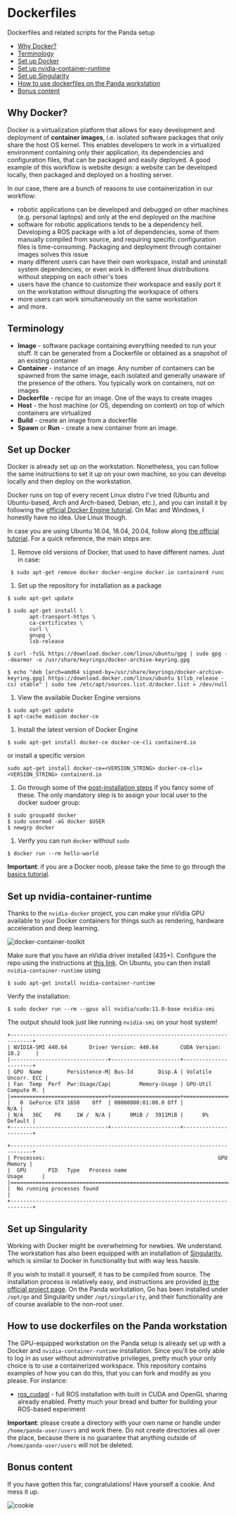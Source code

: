 # Dockerfiles
Dockerfiles and related scripts for the Panda setup

- [Why Docker?](#why-docker)
- [Terminology](#terminology)
- [Set up Docker](#set-up-docker)
- [Set up nvidia-container-runtime](#set-up-nvidia-container-runtime)
- [Set up Singularity](#set-up-singularity)
- [How to use dockerfiles on the Panda workstation](#how-to-use-dockerfiles-on-the-panda-workstation)
- [Bonus content](#bonus-content)

## Why Docker?

Docker is a virtualization platform that allows for easy development and deployment of **container images**, i.e. isolated software packages that only share the host OS kernel. This enables developers to work in a virtualized environment containing only their application, its dependencies and configuration files, that can be packaged and easily deployed. A good example of this workflow is website design: a website can be developed locally, then packaged and deployed on a hosting server.

In our case, there are a bunch of reasons to use containerization in our workflow:

- robotic applications can be developed and debugged on other machines (e.g. personal laptops) and only at the end deployed on the machine
- software for robotic applications tends to be a dependency hell. Developing a ROS package with a lot of dependencies, some of them manually compiled from source, and requiring specific configuration files is time-consuming. Packaging and deployment through container images solves this issue
- many different users can have their own workspace, install and uninstall system dependencies, or even work in different linux distributions without stepping on each other's toes
- users have the chance to customize their workspace and easily port it on the workstation without disrupting the workspace of others
- more users can work simultaneously on the same workstation
- and more.

## Terminology

- **Image** - software package containing everything needed to run your stuff. It can be generated from a Dockerfile or obtained as a snapshot of an existing container
- **Container** - instance of an image. Any number of containers can be spawned from the same image, each isolated and generally unaware of the presence of the others. You typically work on containers, not on images
- **Dockerfile** - recipe for an image. One of the ways to create images
- **Host** - the host machine (or OS, depending on context) on top of which containers are virtualized
- **Build** - create an image from a dockerfile
- **Spawn** or **Run** - create a new container from an image.

## Set up Docker

Docker is already set up on the workstation. Nonetheless, you can follow the same instructions to set it up on your own machine, so you can develop locally and then deploy on the workstation.

Docker runs on top of every recent Linux distro I've tried (Ubuntu and Ubuntu-based, Arch and Arch-based, Debian, etc.), and you can install it by following the [official Docker Engine tutorial](https://docs.docker.com/engine/install/). On Mac and Windows, I honestly have no idea. Use Linux though.

In case you are using Ubuntu 16.04, 18.04, 20.04, follow along [the official tutorial](https://docs.docker.com/engine/install/ubuntu/). For a quick reference, the main steps are:

1. Remove old versions of Docker, that used to have different names. Just in case:
```
 $ sudo apt-get remove docker docker-engine docker.io containerd runc
```
1. Set up the repository for installation as a package
```
$ sudo apt-get update
```
```
$ sudo apt-get install \
       apt-transport-https \
       ca-certificates \
       curl \
       gnupg \
       lsb-release
```
```
$ curl -fsSL https://download.docker.com/linux/ubuntu/gpg | sudo gpg --dearmor -o /usr/share/keyrings/docker-archive-keyring.gpg
```
```
$ echo "deb [arch=amd64 signed-by=/usr/share/keyrings/docker-archive-keyring.gpg] https://download.docker.com/linux/ubuntu $(lsb_release -cs) stable" | sudo tee /etc/apt/sources.list.d/docker.list > /dev/null
```
1. View the available Docker Engine versions
```
$ sudo apt-get update
$ apt-cache madison docker-ce
```
1. Install the latest version of Docker Engine
```
$ sudo apt-get install docker-ce docker-ce-cli containerd.io
```
or install a specific version
```
sudo apt-get install docker-ce=<VERSION_STRING> docker-ce-cli=<VERSION_STRING> containerd.io
```
1. Go through some of the [post-installation steps](https://docs.docker.com/engine/install/linux-postinstall/) if you fancy some of these. The only mandatory step is to assign your local user to the docker sudoer group:
```
$ sudo groupadd docker
$ sudo usermod -aG docker $USER
$ newgrp docker
```
1. Verify you can run `docker` without `sudo`
```
$ docker run --rm hello-world
```

**Important**: if you are a Docker noob, please take the time to go through the [basics tutorial](https://docs.docker.com/get-started/).

## Set up nvidia-container-runtime

Thanks to the `nvidia-docker` project, you can make your nVidia GPU available to your Docker containers for things such as rendering, hardware acceleration and deep learning.

![docker-container-toolkit](https://cloud.githubusercontent.com/assets/3028125/12213714/5b208976-b632-11e5-8406-38d379ec46aa.png)

Make sure that you have an nVidia driver installed (435+). Configure the repo using the instructions at [this link](https://nvidia.github.io/nvidia-container-runtime/). On Ubuntu, you can then install `nvidia-container-runtime` using
```
$ sudo apt-get install nvidia-container-runtime
```

Verify the installation:

```
$ sudo docker run --rm --gpus all nvidia/cuda:11.0-base nvidia-smi
```

The output should look just like running `nvidia-smi` on your host system!

```
+-----------------------------------------------------------------------------+
| NVIDIA-SMI 440.64       Driver Version: 440.64       CUDA Version: 10.2     |
|-------------------------------+----------------------+----------------------+
| GPU  Name        Persistence-M| Bus-Id        Disp.A | Volatile Uncorr. ECC |
| Fan  Temp  Perf  Pwr:Usage/Cap|         Memory-Usage | GPU-Util  Compute M. |
|===============================+======================+======================|
|   0  GeForce GTX 1650    Off  | 00000000:01:00.0 Off |                  N/A |
| N/A   36C    P8     1W /  N/A |      0MiB /  3911MiB |      0%      Default |
+-------------------------------+----------------------+----------------------+

+-----------------------------------------------------------------------------+
| Processes:                                                       GPU Memory |
|  GPU       PID   Type   Process name                             Usage      |
|=============================================================================|
|  No running processes found                                                 |
+-----------------------------------------------------------------------------+
```

## Set up Singularity

Working with Docker might be overwhelming for newbies. We understand. The workstation has also been equipped with an installation of [Singularity](https://github.com/hpcng/singularity), which is similar to Docker in functionality but with way less hassle. 

If you wish to install it yourself, it has to be compiled from source. The installation process is relatively easy, and instructions are provided [in the official project page](https://github.com/hpcng/singularity/blob/master/INSTALL.md). On the Panda workstation, Go has been installed under `/opt/go` and Singularity under `/opt/singularity`, and their functionality are of course available to the non-root user.


## How to use dockerfiles on the Panda workstation

The GPU-equipped workstation on the Panda setup is already set up with a Docker and `nvidia-container-runtime` installation. Since you'll be only able to log in as user without administrative privileges, pretty much your only choice is to use a containerized workspace. This repository contains examples of how you can do this, that you can fork and modify as you please. For instance:

- [ros_cudagl](https://github.com/hsp-panda/dockerfiles/tree/main/ros_cudagl) - full ROS installation with built in CUDA and OpenGL sharing already enabled. Pretty much your bread and butter for building your ROS-based experiment

**Important**: please create a directory with your own name or handle under `/home/panda-user/users` and work there. Do not create directories all over the place, because there is no guarantee that anything outside of `/home/panda-user/users` will not be deleted. 

## Bonus content

If you have gotten this far, congratulations! Have yourself a cookie. And mess it up.

![cookie](https://media4.giphy.com/media/HGe4zsOVo7Jvy/200.gif)
